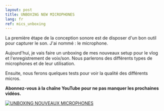 ```yaml
---
layout: post
title: UNBOXING NEW MICROPHONES
lang: fr
ref: mics_unboxing
---
```


La première étape de la conception sonore est de disposer d'un bon outil pour capturer le son. J'ai nommé : le microphone. 

Aujourd'hui, je vais faire un unboxing de mes nouveaux setup pour le vlog et l'enregistrement de voix/son. Nous parlerons des différents types de microphones et de leur utilisation. 

Ensuite, nous ferons quelques tests pour voir la qualité des différents micros.

**Abonnez-vous à la chaîne YouTube pour ne pas manquer les prochaines vidéos.**

[![UNBOXING NOUVEAUX MICROPHONES](https://imgur.com/VPbPoh2.png)](https://www.patreon.com/posts/45278643 "UNBOXING NOUVEAUX MICROPHONES")

